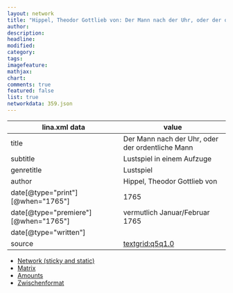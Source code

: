```yaml
---
layout: network
title: "Hippel, Theodor Gottlieb von: Der Mann nach der Uhr, oder der ordentliche Mann (1765)"
author:
description:
headline:
modified:
category:
tags:
imagefeature: 
mathjax: 
chart: 
comments: true
featured: false
list: true
networkdata: 359.json
---
```

lina.xml data  | value
------------- | -------------
title|Der Mann nach der Uhr, oder der ordentliche Mann
subtitle|Lustspiel in einem Aufzuge
genretitle|Lustspiel
author|Hippel, Theodor Gottlieb von
date[@type="print"][@when="1765"]|1765
date[@type="premiere"][@when="1765"]|vermutlich Januar/Februar 1765
date[@type="written"]|
source|[textgrid:q5q1.0](https://textgridlab.org/1.0/tgcrud-public/rest/textgrid:q5q1.0/data)



* [Network (sticky and static)](/network359)
* [Matrix](/matrix359)
* [Amounts](/amounts359)
* [Zwischenformat](/lina359 )
